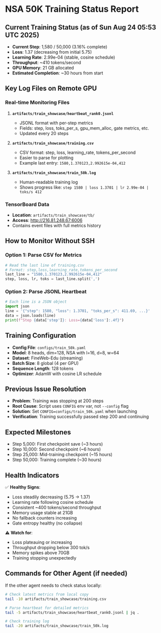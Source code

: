 # NSA 50K Training Status Report

## Current Training Status (as of Sun Aug 24 05:53 UTC 2025)
- **Current Step**: 1,580 / 50,000 (3.16% complete)
- **Loss**: 1.37 (decreasing from initial 5.75)
- **Learning Rate**: 2.99e-04 (stable, cosine schedule)
- **Throughput**: ~410 tokens/second
- **GPU Memory**: 21 GB allocated
- **Estimated Completion**: ~30 hours from start

## Key Log Files on Remote GPU

### Real-time Monitoring Files
1. **`artifacts/train_showcase/heartbeat_rank0.jsonl`**
   - JSONL format with per-step metrics
   - Fields: step, loss, toks_per_s, gpu_mem_alloc, gate metrics, etc.
   - Updated every 20 steps

2. **`artifacts/train_showcase/training.csv`**
   - CSV format: step, loss, learning_rate, tokens_per_second
   - Easier to parse for plotting
   - Example last entry: `1580,1.370123,2.992615e-04,412`

3. **`artifacts/train_showcase/train_50k.log`**
   - Human-readable training log
   - Shows progress like: `step 1580 | loss 1.3701 | lr 2.99e-04 | toks/s 412`

### TensorBoard Data
- **Location**: `artifacts/train_showcase/tb/`
- **Access**: http://216.81.248.67:6006
- Contains event files with full metrics history

## How to Monitor Without SSH

### Option 1: Parse CSV for Metrics
```python
# Read the last line of training.csv
# Format: step,loss,learning_rate,tokens_per_second
last_line = "1580,1.370123,2.992615e-04,412"
step, loss, lr, toks = last_line.split(',')
```

### Option 2: Parse JSONL Heartbeat
```python
# Each line is a JSON object
import json
line = '{"step": 1580, "loss": 1.3701, "toks_per_s": 411.69, ...}'
data = json.loads(line)
print(f"Step {data['step']}: Loss={data['loss']:.4f}")
```

## Training Configuration
- **Config File**: `configs/train_50k.yaml`
- **Model**: 8 heads, dim=128, NSA with l=16, d=8, w=64
- **Dataset**: FineWeb-Edu (streaming)
- **Batch Size**: 8 global (4 per GPU)
- **Sequence Length**: 128 tokens
- **Optimizer**: AdamW with cosine LR schedule

## Previous Issue Resolution
- **Problem**: Training was stopping at 200 steps
- **Root Cause**: Script uses `CONFIG` env var, not `--config` flag
- **Solution**: Set `CONFIG=configs/train_50k.yaml` when launching
- **Verification**: Training successfully passed step 200 and continuing

## Expected Milestones
- Step 5,000: First checkpoint save (~3 hours)
- Step 10,000: Second checkpoint (~6 hours)
- Step 25,000: Mid-training checkpoint (~15 hours)
- Step 50,000: Training complete (~30 hours)

## Health Indicators
✅ **Healthy Signs**:
- Loss steadily decreasing (5.75 → 1.37)
- Learning rate following cosine schedule
- Consistent ~400 tokens/second throughput
- Memory usage stable at 21GB
- No fallback counters increasing
- Gate entropy healthy (no collapse)

⚠️ **Watch for**:
- Loss plateauing or increasing
- Throughput dropping below 300 tok/s
- Memory spikes above 70GB
- Training stopping unexpectedly

## Commands for Other Agent (if needed)
If the other agent needs to check status locally:
```bash
# Check latest metrics from local copy
tail -10 artifacts/train_showcase/training.csv

# Parse heartbeat for detailed metrics
tail -5 artifacts/train_showcase/heartbeat_rank0.jsonl | jq .

# Check training log
tail -20 artifacts/train_showcase/train_50k.log
```